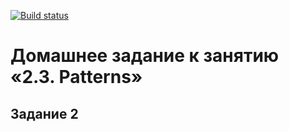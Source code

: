 [![Build status](https://ci.appveyor.com/api/projects/status/l45xy2y6o75hoejg?svg=true)](https://ci.appveyor.com/project/GovardVolovets/patterns-second-task)

# Домашнее задание к занятию «2.3. Patterns»
## Задание 2